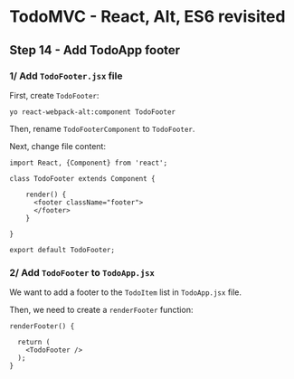 
# TodoMVC - React, Alt, ES6 revisited


## Step 14 - Add TodoApp footer


### 1/ Add `TodoFooter.jsx` file

First, create `TodoFooter`:
```
yo react-webpack-alt:component TodoFooter
```

Then, rename `TodoFooterComponent` to `TodoFooter`.

Next, change file content:

``` 
import React, {Component} from 'react';

class TodoFooter extends Component {

    render() {
      <footer className="footer">
      </footer>
    }

}

export default TodoFooter;
``` 


### 2/ Add `TodoFooter` to `TodoApp.jsx`

We want to add a footer to the `TodoItem` list in `TodoApp.jsx` file.

Then, we need to create a `renderFooter` function:
```
renderFooter() {

  return (
    <TodoFooter />
  );
}
```
